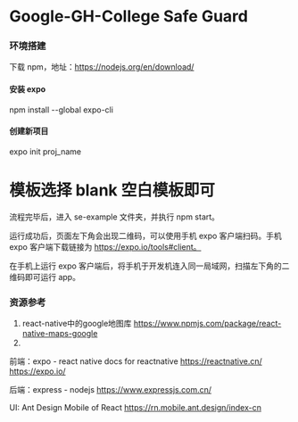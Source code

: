 # Google-GH-College Safe Guard


### 环境搭建
下载 npm，地址：https://nodejs.org/en/download/

#### 安装 expo
npm install --global expo-cli

#### 创建新项目
expo init proj_name
# 模板选择 blank 空白模板即可
流程完毕后，进入 se-example 文件夹，并执行 npm start。

运行成功后，页面左下角会出现二维码，可以使用手机 expo 客户端扫码。手机 expo 客户端下载链接为 https://expo.io/tools#client。

在手机上运行 expo 客户端后，将手机于开发机连入同一局域网，扫描左下角的二维码即可运行 app。

### 资源参考
1. react-native中的google地图库
https://www.npmjs.com/package/react-native-maps-google
2. 
前端：expo - react native 
docs for reactnative https://reactnative.cn/
https://expo.io/

后端：express - nodejs https://www.expressjs.com.cn/

UI: Ant Design Mobile of React https://rn.mobile.ant.design/index-cn

